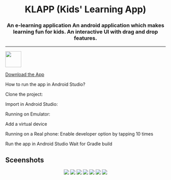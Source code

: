 <h1 align="center">KLAPP (Kids' Learning App)</h1> 
 <h3 align="center">An e-learning application
An android application which makes learning fun for kids.
An interactive UI with drag and drop features.</h3>

---
<p align="left">
  <img width="50" height="50" src="https://user-images.githubusercontent.com/11274840/68197998-78d69d00-ff78-11e9-9c14-03f1992acc86.png">
</p>
 


 [Download the App][1]


  [1]: https://drive.google.com/drive/u/1/folders/1Sg16fWGOHnJwWOww6tua58tcOMwbTiGN

How to run the app in Android Studio?

Clone the project:

Import in Android Studio:

Running on Emulator:

Add a virtual device

Running on a Real phone:
  Enable developer option by tapping 10 times
  
Run the app in Android Studio
Wait for Gradle build       

## Sceenshots     
<p align="center">
   <img src="https://user-images.githubusercontent.com/11274840/68197155-fef1e400-ff76-11e9-9498-8823d6eeaea7.png">
   <img src="https://user-images.githubusercontent.com/11274840/68197136-f1d4f500-ff76-11e9-82c7-9ff439268a93.png">
   <img src="https://user-images.githubusercontent.com/11274840/68197162-01543e00-ff77-11e9-8bd7-cdd373cb51b8.png">
   <img src="https://user-images.githubusercontent.com/11274840/68197168-031e0180-ff77-11e9-9d87-6a5a8dd8afa3.png">
   <img src="https://user-images.githubusercontent.com/11274840/68197173-04e7c500-ff77-11e9-8c96-4629b1501439.png">
   <img src="https://user-images.githubusercontent.com/11274840/68197180-074a1f00-ff77-11e9-9325-bf1399a89fa3.png">
   <img src="https://user-images.githubusercontent.com/11274840/68197180-074a1f00-ff77-11e9-9325-bf1399a89fa3.png">
</p>




